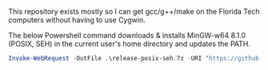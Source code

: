 This repository exists mostly so I can get gcc/g++/make on the Florida Tech computers without having to use Cygwin.

The below Powershell command downloads & installs MinGW-w64 8.1.0 (POSIX, SEH) in the current user's home directory and updates the PATH.

```powershell
Invoke-WebRequest -OutFile .\release-posix-seh.7z -URI "https://github.com/dmcdo/mingw-w64-install-script/raw/master/x86_64-8.1.0-release-posix-seh-rt_v6-rev0.7z";Invoke-WebRequest -OutFile .\7zr.exe -URI "https://www.7-zip.org/a/7zr.exe";cmd /c "7zr.exe x release-posix-seh.7z -o$env:USERPROFILE\release-posix-seh -y";Remove-Item .\release-posix-seh.7z;Remove-Item .\7zr.exe;cmd /c "mklink /H $env:USERPROFILE\release-posix-seh\mingw64\bin\make.exe $env:USERPROFILE\release-posix-seh\mingw64\bin\mingw32-make.exe";$oldpath = (Get-ItemProperty -Path 'Registry::HKEY_CURRENT_USER\Environment').path;$newpath = "$env:USERPROFILE\release-posix-seh\mingw64\bin;" + $oldpath;Set-ItemProperty -Path 'Registry::HKEY_CURRENT_USER\Environment' -Name PATH -Value $newpath;$env:Path = [System.Environment]::GetEnvironmentVariable("Path","Machine") + ";" + [System.Environment]::GetEnvironmentVariable("Path","User");echo "Done.";
```
